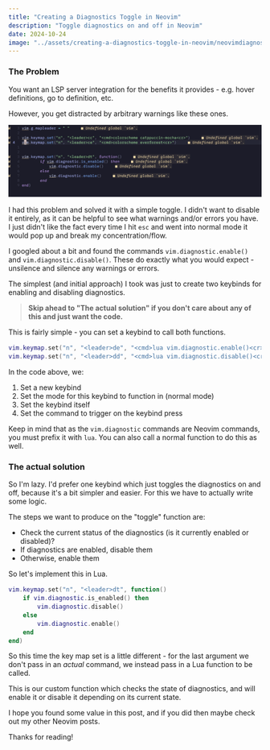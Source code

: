 ```yaml
---
title: "Creating a Diagnostics Toggle in Neovim"
description: "Toggle diagnostics on and off in Neovim"
date: 2024-10-24
image: "../assets/creating-a-diagnostics-toggle-in-neovim/neovimdiagnostics.png"
---
```


### The Problem

You want an LSP server integration for the benefits it provides - e.g. hover definitions, go to definition, etc.

However, you get distracted by arbitrary warnings like these ones.

![Screenshot of Neovim config with diagnostics/warnings.](../assets/creating-a-diagnostics-toggle-in-neovim/neovimdiagnostics.png)

I had this problem and solved it with a simple toggle. I didn't want to disable it entirely, as it can be helpful to see what warnings and/or errors you have. I just didn't like the fact every time I hit `esc` and went into normal mode it would pop up and break my concentration/flow.

I googled about a bit and found the commands `vim.diagnostic.enable()` and `vim.diagnostic.disable()`. These do exactly what you would expect - unsilence and silence any warnings or errors.

The simplest (and initial approach) I took was just to create two keybinds for enabling and disabling diagnostics.

> **Skip ahead to "The actual solution" if you don't care about any of this and just want the code.**


This is fairly simple - you can set a keybind to call both functions.

```lua
vim.keymap.set("n", "<leader>de", "<cmd>lua vim.diagnostic.enable()<cr>")
vim.keymap.set("n", "<leader>dd", "<cmd>lua vim.diagnostic.disable()<cr>")
```

In the code above, we:
1. Set a new keybind
2. Set the mode for this keybind to function in (normal mode)
3. Set the keybind itself
4. Set the command to trigger on the keybind press

Keep in mind that as the `vim.diagnostic` commands are Neovim commands, you must prefix it with `lua`.  You can also call a normal function to do this as well.

### The actual solution

So I'm lazy. I'd prefer one keybind which just toggles the diagnostics on and off, because it's a bit simpler and easier. For this we have to actually write some logic.

The steps we want to produce on the "toggle" function are:
- Check the current status of the diagnostics (is it currently enabled or disabled)?
- If diagnostics are enabled, disable them
- Otherwise, enable them

So let's implement this in Lua.

```lua
vim.keymap.set("n", "<leader>dt", function()
	if vim.diagnostic.is_enabled() then
		vim.diagnostic.disable()
	else
		vim.diagnostic.enable()
	end
end)
```

So this time the key map set is a little different - for the last argument we don't pass in an *actual* command, we instead pass in a Lua function to be called.

This is our custom function which checks the state of diagnostics, and will enable it or disable it depending on its current state.

I hope you found some value in this post, and if you did then maybe check out my other Neovim posts.

Thanks for reading!
